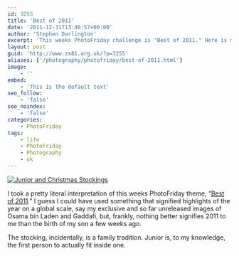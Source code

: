 ```yaml
---
id: 3255
title: 'Best of 2011'
date: '2011-12-31T13:40:57+00:00'
author: 'Stephen Darlington'
excerpt: 'This weeks PhotoFriday challenge is "Best of 2011." Here is my entry.'
layout: post
guid: 'http://www.zx81.org.uk/?p=3255'
aliases: ['/photography/photofriday/best-of-2011.html']
image:
    - ''
embed:
    - 'This is the default text'
seo_follow:
    - 'false'
seo_noindex:
    - 'false'
categories:
    - PhotoFriday
tags:
    - life
    - PhotoFriday
    - Photography
    - uk
---
```


[![Junior and Christmas Stockings](https://i0.wp.com/farm8.staticflickr.com/7011/6525794075_076e822d1e.jpg?resize=500%2C333)](http://www.flickr.com/photos/juniordarling/6525794075/ "Junior and Christmas Stockings by juniordarling, on Flickr")

I took a pretty literal interpretation of this weeks PhotoFriday theme, “[Best of 2011](http://www.photofriday.com/archives/challenge/001148.php).” I guess I could have used something that signified highlights of the year on a global scale, say my exclusive and so far unreleased images of Osama bin Laden and Gaddafi, but, frankly, nothing better signifies 2011 to me than the birth of my son a few weeks ago.

The stocking, incidentally, is a family tradition. Junior is, to my knowledge, the first person to actually fit inside one.